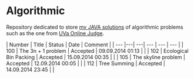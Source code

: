 Algorithmic
====

Repository dedicated to store [my JAVA solutions](http://uhunt.felix-halim.net/id/608511) of algorithmic problems such as the one from [UVa Online Judge](http://uva.onlinejudge.org/).

| Number | Title | Status | Date | Comment |
| --- |---| ---| --- | --- | --- |
| 100 | The 3n + 1 problem | Accepted | 09.09.2014 01:13 | |
| 102 | Ecological Bin Packing | Accepted | 15.09.2014 00:35 | |
| 105 | The skyline problem | Accepted | 12.09.2014 00:05 | |
| 112 | Tree Summing | Accepted | 14.09.2014 23:45 | |
